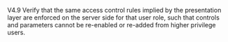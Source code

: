 V4.9 Verify that the same access control rules implied by the presentation layer are enforced on the server side for that user role, such that controls and parameters cannot be re-enabled or re-added from higher privilege users.